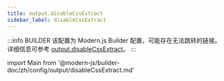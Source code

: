 ```yaml
---
title: output.disableCssExtract
sidebar_label: disableCssExtract
---
```


:::info BUILDER
该配置为 Modern.js Builder 配置，可能存在无法跳转的链接。详细信息可参考 [output.disableCssExtract](https://modernjs.dev/builder/zh/api/config-output.html#output-disablecssextract)。
:::

import Main from '@modern-js/builder-doc/zh/config/output/disableCssExtract.md'

<Main />
